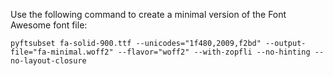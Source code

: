 Use the following command to create a minimal version of the Font Awesome font file:
```
pyftsubset fa-solid-900.ttf --unicodes="1f480,2009,f2bd" --output-file="fa-minimal.woff2" --flavor="woff2" --with-zopfli --no-hinting --no-layout-closure
```